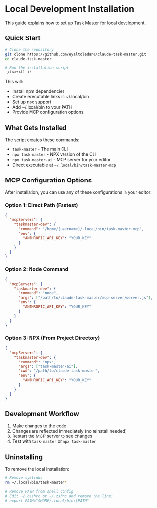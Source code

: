 # Local Development Installation

This guide explains how to set up Task Master for local development.

## Quick Start

```bash
# Clone the repository
git clone https://github.com/eyaltoledano/claude-task-master.git
cd claude-task-master

# Run the installation script
./install.sh
```

This will:
- Install npm dependencies
- Create executable links in ~/.local/bin
- Set up npx support
- Add ~/.local/bin to your PATH
- Provide MCP configuration options

## What Gets Installed

The script creates these commands:
- `task-master` - The main CLI
- `npx task-master` - NPX version of the CLI
- `npx task-master-ai` - MCP server for your editor
- Direct executable at `~/.local/bin/task-master-mcp`

## MCP Configuration Options

After installation, you can use any of these configurations in your editor:

### Option 1: Direct Path (Fastest)
```json
{
  "mcpServers": {
    "taskmaster-dev": {
      "command": "/home/[username]/.local/bin/task-master-mcp",
      "env": {
        "ANTHROPIC_API_KEY": "YOUR_KEY"
      }
    }
  }
}
```

### Option 2: Node Command
```json
{
  "mcpServers": {
    "taskmaster-dev": {
      "command": "node",
      "args": ["/path/to/claude-task-master/mcp-server/server.js"],
      "env": {
        "ANTHROPIC_API_KEY": "YOUR_KEY"
      }
    }
  }
}
```

### Option 3: NPX (From Project Directory)
```json
{
  "mcpServers": {
    "taskmaster-dev": {
      "command": "npx",
      "args": ["task-master-ai"],
      "cwd": "/path/to/claude-task-master",
      "env": {
        "ANTHROPIC_API_KEY": "YOUR_KEY"
      }
    }
  }
}
```

## Development Workflow

1. Make changes to the code
2. Changes are reflected immediately (no reinstall needed)
3. Restart the MCP server to see changes
4. Test with `task-master` or `npx task-master`

## Uninstalling

To remove the local installation:

```bash
# Remove symlinks
rm ~/.local/bin/task-master*

# Remove PATH from shell config
# Edit ~/.bashrc or ~/.zshrc and remove the line:
# export PATH="$HOME/.local/bin:$PATH"
```